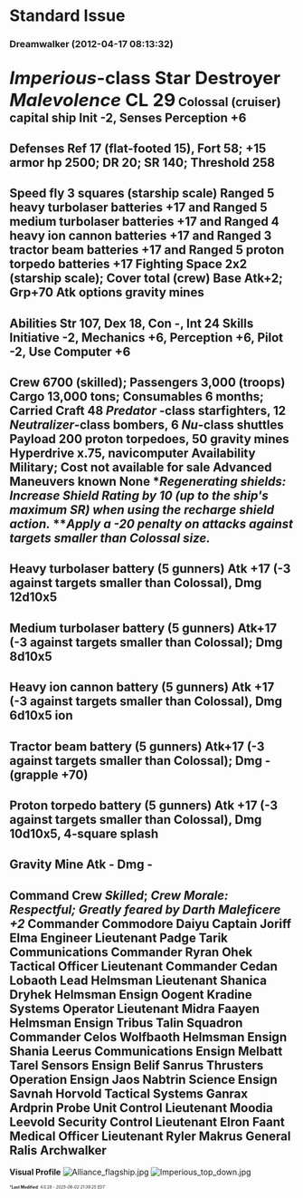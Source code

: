 # Standard Issue

### **Dreamwalker** (2012-04-17 08:13:32)

<span style="font-size: 1.50em;">*Imperious*-class Star Destroyer *Malevolence* **CL 29**</span>
Colossal (cruiser) capital ship
**Init** -2, **Senses** Perception +6
------------------------------------------------------------------------------------------------------------------------------------------------------------
**Defenses** Ref 17 (flat-footed 15), Fort 58; +15 armor
**hp** 2500; **DR** 20; **SR** 140; **Threshold** 258
------------------------------------------------------------------------------------------------------------------------------------------------------------
**Speed** fly 3 squares (starship scale)
**Ranged** 5 heavy turbolaser batteries +17 and
**Ranged** 5 medium turbolaser batteries +17 and
**Ranged** 4 heavy ion cannon batteries +17 and
**Ranged** 3 tractor beam batteries +17 and
**Ranged** 5 proton torpedo batteries +17
**Fighting Space** 2x2 (starship scale); **Cover** total (crew)
**Base Atk**+2; **Grp**+70
**Atk options** gravity mines
----------------------------------------------------------------------------------------------------------------------------------------------------------
**Abilities** Str 107, Dex 18, Con -, Int 24
**Skills** Initiative -2, Mechanics +6, Perception +6, Pilot -2,
Use Computer +6
---------------------------------------------------------------------------------------------------------------------------------------------------------
**Crew** 6700 (skilled); **Passengers** 3,000 (troops)
**Cargo** 13,000 tons; **Consumables** 6 months; **Carried Craft** 48 *Predator*
-class starfighters, 12 *Neutralizer*-class bombers, 6 *Nu*-class shuttles
**Payload** 200 proton torpedoes, 50 gravity mines
**Hyperdrive** x.75, navicomputer
**Availability** Military; **Cost** not available for sale
**Advanced Maneuvers known** None
**Regenerating shields: Increase Shield Rating by 10 (up to the ship's maximum
SR) when using the recharge shield action.*
***Apply a -20 penalty on attacks against targets smaller than Colossal size.*
---------------------------------------------------------------------------------------------------------------------------------------------------------
**Heavy turbolaser battery (5 gunners)**
**Atk** +17 (-3 against targets smaller than Colossal), **Dmg** 12d10x5
--------------------------------------------------------------------------------------
**Medium turbolaser battery (5 gunners)**
 **Atk**+17 (-3 against targets smaller than Colossal); **Dmg** 8d10x5
--------------------------------------------------------------------------------------
**Heavy ion cannon battery (5 gunners)**
**Atk** +17 (-3 against targets smaller than Colossal), **Dmg** 6d10x5 ion
--------------------------------------------------------------------------------------
**Tractor beam battery (5 gunners)**
 **Atk**+17 (-3 against targets smaller than Colossal); **Dmg** - (grapple +70)
---------------------------------------------------------------------------------------------------------------------------------------------------------
**Proton torpedo battery (5 gunners)**
**Atk** +17 (-3 against targets smaller than Colossal), **Dmg** 10d10x5,
4-square splash
--------------------------------------------------------------------------------------
**Gravity Mine**
 **Atk** - **Dmg** -
--------------------------------------------------------------------------------------
**Command Crew** *Skilled*; *Crew Morale: Respectful; Greatly feared by Darth Maleficere +2*
**Commander** Commodore Daiyu
**Captain** Joriff Elma
**Engineer** Lieutenant Padge Tarik
**Communications** Commander Ryran Ohek
**Tactical Officer** Lieutenant Commander Cedan Lobaoth
**Lead Helmsman** Lieutenant Shanica Dryhek
**Helmsman** Ensign Oogent Kradine
**Systems Operator** Lieutenant Midra Faayen
**Helmsman** Ensign Tribus Talin
**Squadron Commander** Celos Wolfbaoth
**Helmsman** Ensign Shania Leerus
**Communications** Ensign Melbatt Tarel
**Sensors** Ensign Belif Sanrus
**Thrusters Operation** Ensign Jaos Nabtrin
**Science** Ensign Savnah Horvold
**Tactical Systems** Ganrax Ardprin
**Probe Unit Control** Lieutenant Moodia Leevold
**Security Control** Lieutenant Elron Faant
**Medical Officer** Lieutenant Ryler Makrus
**General** Ralis Archwalker
---------------------------------------------------------------------------------------------------------------------------------------------------------
**Visual Profile**
![Alliance_flagship.jpg](http://images.wikia.com/starwars/images/1/13/Alliance_flagship.jpg)
![Imperious_top_down.jpg](http://images.wikia.com/starwars/images/1/16/Imperious_top_down.jpg)



<span style="font-size: 0.5em;">***Last Modified**: 4.0.28 - *2025-06-02 21:39:25 EDT*</span>